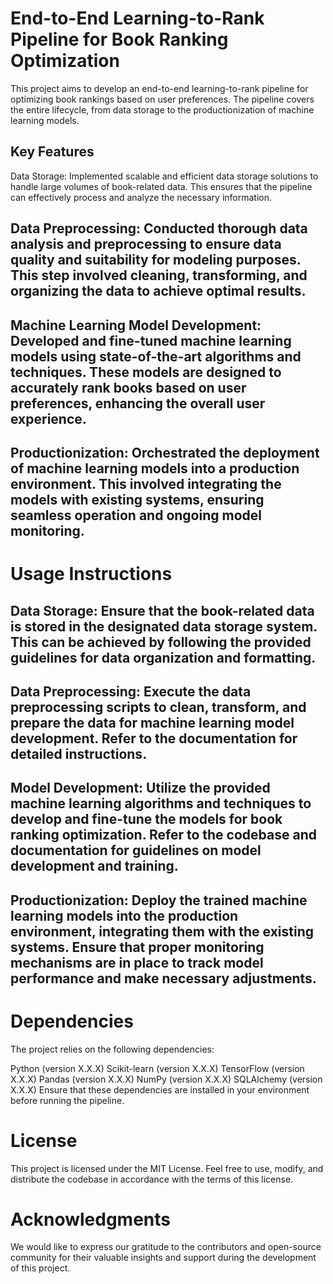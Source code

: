 # End-to-End Learning-to-Rank Pipeline for Book Ranking Optimization
This project aims to develop an end-to-end learning-to-rank pipeline for optimizing book rankings based on user preferences. The pipeline covers the entire lifecycle, from data storage to the productionization of machine learning models.

## Key Features
Data Storage: Implemented scalable and efficient data storage solutions to handle large volumes of book-related data. This ensures that the pipeline can effectively process and analyze the necessary information.

## Data Preprocessing: Conducted thorough data analysis and preprocessing to ensure data quality and suitability for modeling purposes. This step involved cleaning, transforming, and organizing the data to achieve optimal results.

## Machine Learning Model Development: Developed and fine-tuned machine learning models using state-of-the-art algorithms and techniques. These models are designed to accurately rank books based on user preferences, enhancing the overall user experience.

## Productionization: Orchestrated the deployment of machine learning models into a production environment. This involved integrating the models with existing systems, ensuring seamless operation and ongoing model monitoring.

# Usage Instructions
## Data Storage: Ensure that the book-related data is stored in the designated data storage system. This can be achieved by following the provided guidelines for data organization and formatting.

## Data Preprocessing: Execute the data preprocessing scripts to clean, transform, and prepare the data for machine learning model development. Refer to the documentation for detailed instructions.

## Model Development: Utilize the provided machine learning algorithms and techniques to develop and fine-tune the models for book ranking optimization. Refer to the codebase and documentation for guidelines on model development and training.

## Productionization: Deploy the trained machine learning models into the production environment, integrating them with the existing systems. Ensure that proper monitoring mechanisms are in place to track model performance and make necessary adjustments.

# Dependencies
The project relies on the following dependencies:

Python (version X.X.X)
Scikit-learn (version X.X.X)
TensorFlow (version X.X.X)
Pandas (version X.X.X)
NumPy (version X.X.X)
SQLAlchemy (version X.X.X)
Ensure that these dependencies are installed in your environment before running the pipeline.

# License
This project is licensed under the MIT License. Feel free to use, modify, and distribute the codebase in accordance with the terms of this license.

# Acknowledgments
We would like to express our gratitude to the contributors and open-source community for their valuable insights and support during the development of this project.
